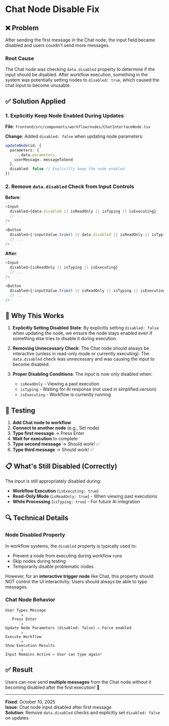 # Chat Node Disable Fix

## ❌ Problem

After sending the first message in the Chat node, the input field became disabled and users couldn't send more messages.

### Root Cause

The Chat node was checking `data.disabled` property to determine if the input should be disabled. After workflow execution, something in the system was potentially setting nodes to `disabled: true`, which caused the chat input to become unusable.

## ✅ Solution Applied

### 1. Explicitly Keep Node Enabled During Updates

**File**: `frontend/src/components/workflow/nodes/ChatInterfaceNode.tsx`

**Change**: Added `disabled: false` when updating node parameters:

```typescript
updateNode(id, {
  parameters: {
    ...data.parameters,
    userMessage: messageToSend
  },
  disabled: false // Explicitly keep the node enabled
})
```

### 2. Remove `data.disabled` Check from Input Controls

**Before**:
```typescript
<Input
  disabled={data.disabled || isReadOnly || isTyping || isExecuting}
  // ...
/>

<Button
  disabled={!inputValue.trim() || data.disabled || isReadOnly || isTyping || isExecuting}
  // ...
/>
```

**After**:
```typescript
<Input
  disabled={isReadOnly || isTyping || isExecuting}
  // ...
/>

<Button
  disabled={!inputValue.trim() || isReadOnly || isTyping || isExecuting}
  // ...
/>
```

## 🎯 Why This Works

1. **Explicitly Setting Disabled State**: By explicitly setting `disabled: false` when updating the node, we ensure the node stays enabled even if something else tries to disable it during execution.

2. **Removing Unnecessary Check**: The Chat node should always be interactive (unless in read-only mode or currently executing). The `data.disabled` check was unnecessary and was causing the input to become disabled.

3. **Proper Disabling Conditions**: The input is now only disabled when:
   - `isReadOnly` - Viewing a past execution
   - `isTyping` - Waiting for AI response (not used in simplified version)
   - `isExecuting` - Workflow is currently running

## 🧪 Testing

1. **Add Chat node to workflow**
2. **Connect to another node** (e.g., Set node)
3. **Type first message** → Press Enter
4. **Wait for execution** to complete
5. **Type second message** → Should work! ✅
6. **Type third message** → Should work! ✅

## 📋 What's Still Disabled (Correctly)

The input is still appropriately disabled during:
- **Workflow Execution** (`isExecuting: true`)
- **Read-Only Mode** (`isReadOnly: true`) - When viewing past executions
- **While Processing** (`isTyping: true`) - For future AI integration

## 🔍 Technical Details

### Node Disabled Property

In workflow systems, the `disabled` property is typically used to:
- Prevent a node from executing during workflow runs
- Skip nodes during testing
- Temporarily disable problematic nodes

However, for an **interactive trigger node** like Chat, this property should NOT control the UI interactivity. Users should always be able to type messages.

### Chat Node Behavior

```
User Types Message
       ↓
   Press Enter
       ↓
Update Node Parameters (disabled: false) ← Force enabled
       ↓
Execute Workflow
       ↓
Show Execution Results
       ↓
Input Remains Active ← User can type again!
```

## ✅ Result

Users can now send **multiple messages** from the Chat node without it becoming disabled after the first execution! 🎉

---

**Fixed**: October 10, 2025  
**Issue**: Chat node input disabled after first message  
**Solution**: Remove `data.disabled` checks and explicitly set `disabled: false` on updates
